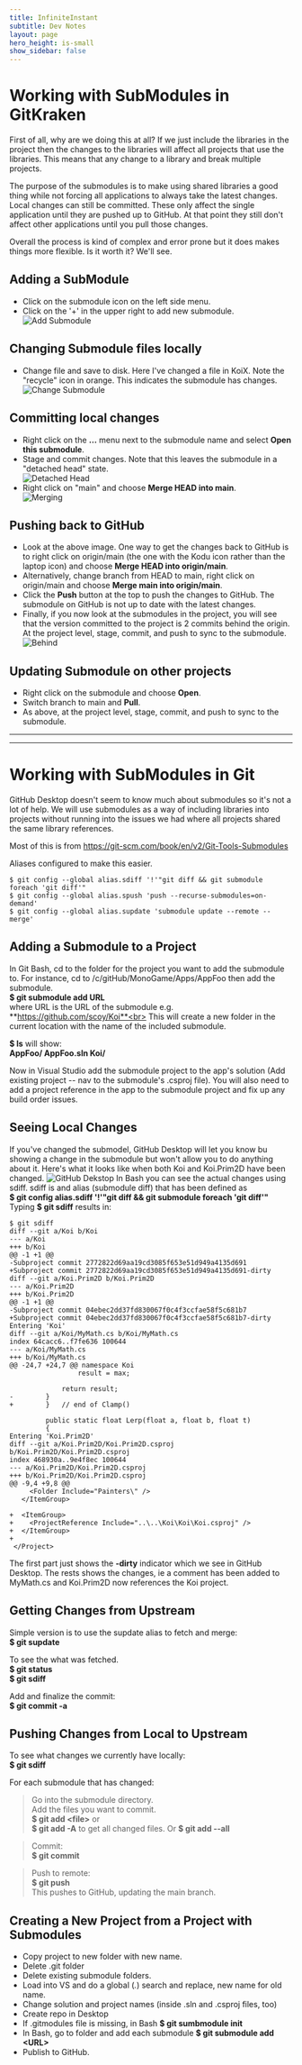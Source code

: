 ```yaml
---
title: InfiniteInstant
subtitle: Dev Notes
layout: page
hero_height: is-small
show_sidebar: false
---
```


# Working with SubModules in GitKraken

First of all, why are we doing this at all?  If we just include the libraries in the project then the changes to the libraries will affect all projects that use the libraries.  This means that any change to a library and break multiple projects.

The purpose of the submodules is to make using shared libraries a good thing while not forcing all applications to always take the latest changes.  Local changes can still be committed.  These only affect the single application until they are pushed up to GitHub.  At that point they still don't affect other applications until you pull those changes.

Overall the process is kind of complex and error prone but it does makes things more flexible.  Is it worth it?  We'll see.

## Adding a SubModule
- Click on the submodule icon on the left side menu.
- Click on the '+' in the upper right to add new submodule.<br>
![Add Submodule](AddSubmodule.png)

## Changing Submodule files locally
- Change file and save to disk.  Here I've changed a file in KoiX.  Note the "recycle" icon in orange.  This indicates the submodule has changes.<br>
![Change Submodule](ChangedSubmodule.png)

## Committing local changes
- Right click on the **...** menu next to the submodule name and select **Open this submodule**.
- Stage and commit changes.  Note that this leaves the submodule in a "detached head" state.<br>
![Detached Head](DetachedHead.png)
- Right click on "main" and choose **Merge HEAD into main**.<br>
![Merging](Merging.png)

## Pushing back to GitHub
- Look at the above image.  One way to get the changes back to GitHub is to right click on origin/main (the one with the Kodu icon rather than the laptop icon) and choose **Merge HEAD into origin/main**.
- Alternatively, change branch from HEAD to main, right click on origin/main and choose **Merge main into origin/main**.
- Click the **Push** button at the top to push the changes to GitHub.  The submodule on GitHub is not up to date with the latest changes.
- Finally, if you now look at the submodules in the project, you will see that the version committed to the project is 2 commits behind the origin.  At the project level, stage, commit, and push to sync to the submodule.<br>
![Behind](Behind.png)

## Updating Submodule on other projects
- Right click on the submodule and choose **Open**.
- Switch branch to main and **Pull**.
- As above, at the project level, stage, commit, and push to sync to the submodule.



---

---

# Working with SubModules in Git
GitHub Desktop doesn't seem to know much about submodules so it's not a lot of help.  We will use submodules as a way of including libraries into projects without running into the issues we had where all projects shared the same library references.

Most of this is from <https://git-scm.com/book/en/v2/Git-Tools-Submodules>

Aliases configured to make this easier.
```
$ git config --global alias.sdiff '!'"git diff && git submodule foreach 'git diff'"
$ git config --global alias.spush 'push --recurse-submodules=on-demand'
$ git config --global alias.supdate 'submodule update --remote --merge'
```
## Adding a Submodule to a Project
In Git Bash, cd to the folder for the project you want to add the submodule to.  For instance, cd to /c/gitHub/MonoGame/Apps/AppFoo then add the submodule.<br>
**$ git submodule add URL**<br>
where URL is the URL of the submodule e.g. **https://github.com/scoy/Koi**<br>
This will create a new folder in the current location with the name of the included submodule.

**$ ls** will show:<br>
**AppFoo/ AppFoo.sln Koi/**

Now in Visual Studio add the submodule project to the app's solution (Add existing project -- nav to the submodule's .csproj file).  You will also need to add a project reference in the app to the submodule project and fix up any build order issues. 

## Seeing Local Changes
If you've changed the submodel, GitHub Desktop will let you know bu showing a change in the submodule but won't allow you to do anything about it.  Here's what it looks like when both Koi and Koi.Prim2D have been changed.
![GitHub Dekstop](desktop.png)
In Bash you can see the actual changes using sdiff.  sdiff is and alias (submodule diff) that has been defined as<br>
**$ git config alias.sdiff '!'"git diff && git submodule foreach 'git diff'"**
Typing **$ git sdiff** results in:<br>
```
$ git sdiff
diff --git a/Koi b/Koi
--- a/Koi
+++ b/Koi
@@ -1 +1 @@
-Subproject commit 2772822d69aa19cd3085f653e51d949a4135d691
+Subproject commit 2772822d69aa19cd3085f653e51d949a4135d691-dirty
diff --git a/Koi.Prim2D b/Koi.Prim2D
--- a/Koi.Prim2D
+++ b/Koi.Prim2D
@@ -1 +1 @@
-Subproject commit 04ebec2dd37fd830067f0c4f3ccfae58f5c681b7
+Subproject commit 04ebec2dd37fd830067f0c4f3ccfae58f5c681b7-dirty
Entering 'Koi'
diff --git a/Koi/MyMath.cs b/Koi/MyMath.cs
index 64cacc6..f7fe636 100644
--- a/Koi/MyMath.cs
+++ b/Koi/MyMath.cs
@@ -24,7 +24,7 @@ namespace Koi
                 result = max;

             return result;
-        }
+        }   // end of Clamp()

         public static float Lerp(float a, float b, float t)
         {
Entering 'Koi.Prim2D'
diff --git a/Koi.Prim2D/Koi.Prim2D.csproj b/Koi.Prim2D/Koi.Prim2D.csproj
index 468930a..9e4f8ec 100644
--- a/Koi.Prim2D/Koi.Prim2D.csproj
+++ b/Koi.Prim2D/Koi.Prim2D.csproj
@@ -9,4 +9,8 @@
     <Folder Include="Painters\" />
   </ItemGroup>

+  <ItemGroup>
+    <ProjectReference Include="..\..\Koi\Koi\Koi.csproj" />
+  </ItemGroup>
+
 </Project>
```
The first part just shows the **-dirty** indicator which we see in GitHub Desktop.  The rests shows the changes, ie a comment has been added to MyMath.cs and Koi.Prim2D now references the Koi project.

## Getting Changes from Upstream
Simple version is to use the supdate alias to fetch and merge:<br>
**$ git supdate**

To see the what was fetched.<br>
**$ git status**<br>
**$ git sdiff**

Add and finalize the commit:<br>
**$ git commit -a**<br>

## Pushing Changes from Local to Upstream
To see what changes we currently have locally:<br>
**$ git sdiff**<br>

For each submodule that has changed:<br>
>Go into the submodule directory.<br>
Add the files you want to commit.<br>
**$ git add \<file\>** or<br>
**$ git add -A** to get all changed files. Or **$ git add --all** 


>Commit:<br>
**$ git commit**

>Push to remote:<br>
**$ git push**<br>
This pushes to GitHub, updating the main branch.


## Creating a New Project from a Project with Submodules

- Copy project to new folder with new name.
- Delete .git folder
- Delete existing submodule folders.
- Load into VS and do a global (*.*) search and replace, new name for old name.
- Change solution and project names (inside .sln and .csproj files, too)
- Create repo in Desktop
- If .gitmodules file is missing, in Bash **$ git sumbmodule init**
- In Bash, go to folder and add each submodule **$ git submodule add \<URL\>**
- Publish to GitHub.



